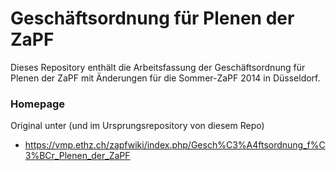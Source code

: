 # Geschäftsordnung für Plenen der ZaPF

Dieses Repository enthält die Arbeitsfassung der Geschäftsordnung für Plenen der ZaPF mit Änderungen für die Sommer-ZaPF 2014 in Düsseldorf.

### Homepage

Original unter (und im Ursprungsrepository von diesem Repo)

* <https://vmp.ethz.ch/zapfwiki/index.php/Gesch%C3%A4ftsordnung_f%C3%BCr_Plenen_der_ZaPF>

